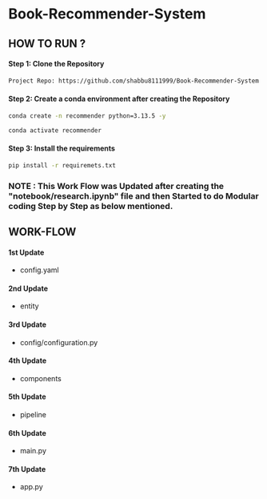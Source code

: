 # Book-Recommender-System


## HOW TO RUN ?

#### Step 1: Clone the Repository

``` bash
Project Repo: https://github.com/shabbu8111999/Book-Recommender-System
```

#### Step 2: Create a conda environment after creating the Repository

```bash
conda create -n recommender python=3.13.5 -y
```

```bash
conda activate recommender
```

#### Step 3: Install the requirements

```bash
pip install -r requiremets.txt
```


### NOTE : This Work Flow was Updated after creating the "notebook/research.ipynb" file and then Started to do Modular coding Step by Step as below mentioned.


## WORK-FLOW

#### 1st Update
- config.yaml
#### 2nd Update
- entity
#### 3rd Update
- config/configuration.py
#### 4th Update
- components
#### 5th Update
- pipeline
#### 6th Update
- main.py
#### 7th Update
- app.py
